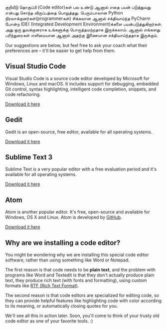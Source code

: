 குறியீடு தொகுப்பி (Code editor)கள் பல உண்டு ஆனால் எதை பயன் படுத்துவது என்பது சொந்த விருப்பத்தை பொறுத்தது. பெரும்பாலான Python நிரலாக்குனர்கள்(programmerகள்) சிக்கலான ஆனால் சக்திவாய்ந்த PyCharm போன்ற IDE( (Integrated Development Environment)க்களை பயன்படுத்துகிறார்கள். அது ஒரு துவக்குனராக உங்களுக்கு பொருத்தமற்றதாக இருக்கலாம். ஆனால் எங்களது பரிந்துரைகள் எளிமையான ஆனால் அதற்கு இணையான சக்திவாய்ந்ததாக இருக்கும். 

Our suggestions are below, but feel free to ask your coach what their preferences are – it'll be easier to get help from them.

## Visual Studio Code

Visual Studio Code is a source code editor developed by Microsoft for Windows, Linux and macOS. It includes support for debugging, embedded Git control, syntax highlighting, intelligent code completion, snippets, and code refactoring.

[Download it here](https://code.visualstudio.com/download)

## Gedit

Gedit is an open-source, free editor, available for all operating systems.

[Download it here](https://wiki.gnome.org/Apps/Gedit#Download)

## Sublime Text 3

Sublime Text is a very popular editor with a free evaluation period and it's available for all operating systems.

[Download it here](https://www.sublimetext.com/3)

## Atom

Atom is another popular editor. It's free, open-source and available for Windows, OS X and Linux. Atom is developed by [GitHub](https://github.com/).

[Download it here](https://atom.io/)

## Why are we installing a code editor?

You might be wondering why we are installing this special code editor software, rather than using something like Word or Notepad.

The first reason is that code needs to be **plain text**, and the problem with programs like Word and Textedit is that they don't actually produce plain text, they produce rich text (with fonts and formatting), using custom formats like [RTF (Rich Text Format)](https://en.wikipedia.org/wiki/Rich_Text_Format).

The second reason is that code editors are specialized for editing code, so they can provide helpful features like highlighting code with color according to its meaning, or automatically closing quotes for you.

We'll see all this in action later. Soon, you'll come to think of your trusty old code editor as one of your favorite tools. :)